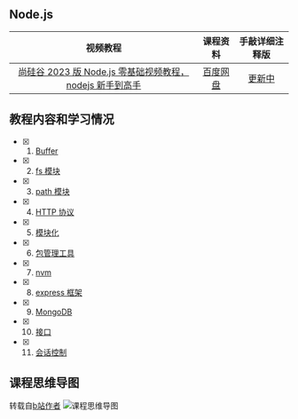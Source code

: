 ## Node.js

|        视频教程                   |        课程资料                 |   手敲详细注释版    |
| :----------------------------------------: | :--------------------: | :-----------------: |
| [尚硅谷 2023 版 Node.js 零基础视频教程，nodejs 新手到高手](https://www.bilibili.com/video/BV1gM411W7ex?p=1&vd_source=8178530fbcba3b01db39ea80d35da960) | [百度网盘](https://pan.baidu.com/s/1wwf6mHZINpDy4i3BssIFQg?pwd=77vv) | [更新中](./NodeJs/) |

## 教程内容和学习情况

- [x] 1. [Buffer](./NodeJs/notes/01-Buffer.md)

- [x] 2. [fs 模块](./NodeJs/notes/02-fs模块.md)

- [x] 3. [path 模块](./NodeJs/notes/03-path模块.md)

- [x] 4. [HTTP 协议](./NodeJs/notes/04-http协议.md)

- [x] 5. [模块化](./NodeJs/notes/05-模块化.md)

- [x] 6. [包管理工具](./NodeJs/notes/06-包管理工具.md)

- [x] 7. [nvm](./NodeJs/notes/07-nvm.md)

- [x] 8. [express 框架](./NodeJs/notes/08-express框架.md)

- [x] 9. [MongoDB](./NodeJs/notes/09-MongoDB.md)

- [x] 10. [接口](./NodeJs/notes/10-接口.md)

- [x] 11. [会话控制](./NodeJs/notes/11-会话控制.md)

## 课程思维导图
转载自[b站作者](https://space.bilibili.com/8692067)
![课程思维导图](./NodeJs/notes/assets/课程思维导图.jpg)
